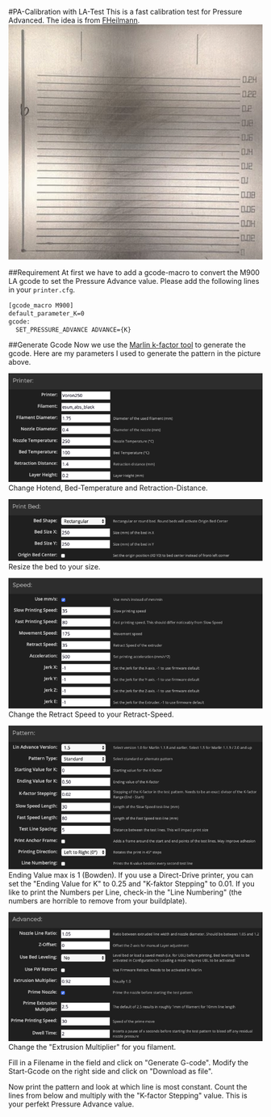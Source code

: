 #PA-Calibration with LA-Test
This is a fast calibration test for Pressure Advanced. The idea is from [FHeilmann](https://github.com/FHeilmann).
![Screenshot Printed Pattern](screenshots/printed-pattern.png)

##Requirement
At first we have to add a gcode-macro to convert the M900 LA gcode to set the Pressure Advance value. Please add the following lines in your `printer.cfg`.
```
[gcode_macro M900]
default_parameter_K=0
gcode:
  SET_PRESSURE_ADVANCE ADVANCE={K}
```

##Generate Gcode
Now we use the [Marlin k-factor tool](https://marlinfw.org/tools/lin_advance/k-factor.html) to generate the gcode.
Here are my parameters I used to generate the pattern in the picture above.

![Screenshot Printer](screenshots/printer.png)
Change Hotend, Bed-Temperature and Retraction-Distance.

![Screenshot Print Bed](screenshots/print-bed.png)
Resize the bed to your size.

![Screenshot Speed](screenshots/speed.png)
Change the Retract Speed to your Retract-Speed.

![Screenshot Pattern](screenshots/pattern.png)
Ending Value max is 1 (Bowden). If you use a Direct-Drive printer, you can set the "Ending Value for K" to 0.25 and "K-faktor Stepping" to 0.01. If you like to print the Numbers per Line, check-in the "Line Numbering" (the numbers are horrible to remove from your buildplate).

![Screenshot Advanced](screenshots/advanced.png)
Change the "Extrusion Multiplier" for you filament.

Fill in a Filename in the field and click on "Generate G-code". Modify the Start-Gcode on the right side and click on "Download as file".

Now print the pattern and look at which line is most constant. Count the lines from below and multiply with the "K-factor Stepping" value. This is your perfekt Pressure Advance value.